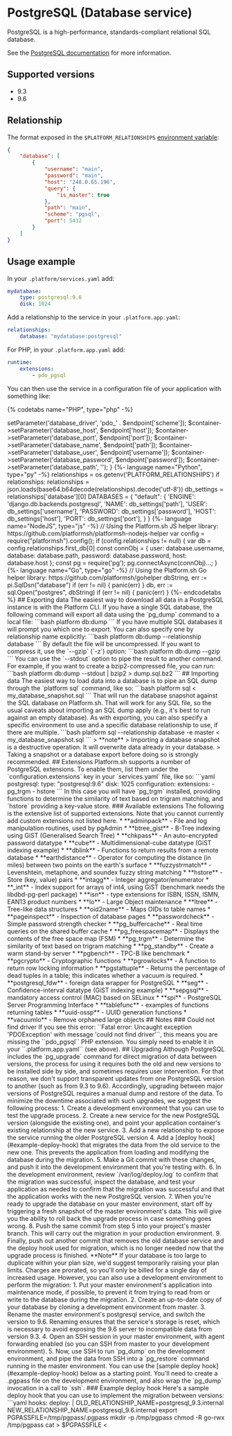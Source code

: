 # PostgreSQL (Database service)

PostgreSQL is a high-performance, standards-compliant relational SQL database.

See the [PostgreSQL documentation](https://www.postgresql.org/docs/9.6/static/index.html) for more information.

## Supported versions

* 9.3
* 9.6

## Relationship

The format exposed in the ``$PLATFORM_RELATIONSHIPS`` [environment variable](/development/variables.md#platformsh-provided-variables):

```json
{
    "database": [
        {
            "username": "main",
            "password": "main",
            "host": "248.0.65.196",
            "query": {
                "is_master": true
            },
            "path": "main",
            "scheme": "pgsql",
            "port": 5432
        }
    ]
}
```

## Usage example

In your `.platform/services.yaml` add:

```yaml
mydatabase:
    type: postgresql:9.6
    disk: 1024
```

Add a relationship to the service in your ``.platform.app.yaml``:

```yaml
relationships:
    database: "mydatabase:postgresql"
```

For PHP, in your `.platform.app.yaml` add:

```yaml
runtime:
    extensions:
        - pdo_pgsql
```

You can then use the service in a configuration file of your application with something like:



{% codetabs name="PHP", type="php" -%}
<?php
$relationships = getenv("PLATFORM_RELATIONSHIPS");
if (!$relationships) {
  return;
}

$relationships = json_decode(base64_decode($relationships), TRUE);

foreach ($relationships['database'] as $endpoint) {
  if (empty($endpoint['query']['is_master'])) {
    continue;
  }
  $container->setParameter('database_driver', 'pdo_' . $endpoint['scheme']);
  $container->setParameter('database_host', $endpoint['host']);
  $container->setParameter('database_port', $endpoint['port']);
  $container->setParameter('database_name', $endpoint['path']);
  $container->setParameter('database_user', $endpoint['username']);
  $container->setParameter('database_password', $endpoint['password']);
  $container->setParameter('database_path', '');
}
{%- language name="Python", type="py" -%}
relationships = os.getenv('PLATFORM_RELATIONSHIPS')
if relationships:
    relationships = json.loads(base64.b64decode(relationships).decode('utf-8'))
    db_settings = relationships['database'][0]
    DATABASES = {
        "default": {
            'ENGINE': 'django.db.backends.postgresql',
            'NAME': db_settings['path'],
            'USER': db_settings['username'],
            'PASSWORD': db_settings['password'],
            'HOST': db_settings['host'],
            'PORT': db_settings['port'],
        }
    }
{%- language name="NodeJS", type="js" -%}
// Using the Platform.sh JS helper library: https://github.com/platformsh/platformsh-nodejs-helper

var config = require("platformsh").config();

if (config.relationships != null) {
  var db = config.relationships.first_db[0]

  const connObj = {
      user: database.username,
      database: database.path,
      password: database.password,
      host: database.host
  };

  const pg = require('pg');

  pg.connectAsync(connObj)...;
}

{%- language name="Go", type="go" -%}
// Using the Platform.sh Go helper library: https://github.com/platformsh/gohelper

dbString, err := pi.SqlDsn("database")
if (err != nil) {
  panic(err)
}

db, err := sql.Open("postgres", dbString)
if (err != nil) {
  panic(err)
}
{%- endcodetabs %}

## Exporting data

The easiest way to download all data in a PostgreSQL instance is with the Platform CLI.  If you have a single SQL database, the following command will export all data using the `pg_dump` command to a local file:

```bash
platform db:dump
```

If you have multiple SQL databases it will prompt you which one to export. You can also specify one by relationship name explicitly:

```bash
platform db:dump --relationship database
```

By default the file will be uncompressed. If you want to compress it, use the `--gzip` (`-z`) option:

```bash
platform db:dump --gzip
```

You can use the `--stdout` option to pipe the result to another command. For example, if you want to create a bzip2-compressed file, you can run:

```bash
platform db:dump --stdout | bzip2 > dump.sql.bz2
```

## Importing data

The easiest way to load data into a database is to pipe an SQL dump through the `platform sql` command, like so:

```bash
platform sql < my_database_snapshot.sql
```

That will run the database snapshot against the SQL database on Platform.sh.  That will work for any SQL file, so the usual caveats about importing an SQL dump apply (e.g., it's best to run against an empty database).  As with exporting, you can also specify a specific environment to use and a specific database relationship to use, if there are multiple.

```bash
platform sql --relationship database -e master < my_database_snapshot.sql
```

> **note**
> Importing a database snapshot is a destructive operation. It will overwrite data already in your database.
> Taking a snapshot or a database export before doing so is strongly recommended.

## Extensions

Platform.sh supports a number of PostgreSQL extensions.  To enable them, list them under the `configuration.extensions` key in your `services.yaml` file, like so:

```yaml
postgresql:
    type: "postgresql:9.6"
    disk: 1025
    configuration:
        extensions:
            - pg_trgm
            - hstore
```

In this case you will have `pg_trgm` installed, providing functions to determine the similarity of text based on trigram matching, and `hstore` providing a key-value store.

### Available extensions

The following is the extensive list of supported extensions. Note that you cannot currently add custom 
extensions not listed here.

* **adminpack**       - File and log manipulation routines, used by pgAdmin
* **btree_gist**      - B-Tree indexing using GiST (Generalised Search Tree)
* **chkpass**         - An auto-encrypted password datatype
* **cube**            - Multidimensional-cube datatype (GiST indexing example)
* **dblink**          - Functions to return results from a remote database
* **earthdistance**   - Operator for computing the distance (in miles) between two points on the earth's surface
* **fuzzystrmatch**   - Levenshtein, metaphone, and soundex fuzzy string matching
* **hstore**          - Store (key, value) pairs
* **intagg**          - Integer aggregator/enumerator
* **_int**            - Index support for arrays of int4, using GiST (benchmark needs the libdbd-pg-perl package)
* **isn**             - type extensions for ISBN, ISSN, ISMN, EAN13 product numbers
* **lo**              - Large Object maintenance
* **ltree**           - Tree-like data structures
* **oid2name**        - Maps OIDs to table names
* **pageinspect**     - Inspection of database pages
* **passwordcheck**   - Simple password strength checker
* **pg_buffercache**  - Real time queries on the shared buffer cache
* **pg_freespacemap** - Displays the contents of the free space map (FSM)
* **pg_trgm**         - Determine the similarity of text based on trigram matching
* **pg_standby**      - Create a warm stand-by server
* **pgbench**         - TPC-B like benchmark
* **pgcrypto**        - Cryptographic functions
* **pgrowlocks**      - A function to return row locking information
* **pgstattuple**     - Returns the percentage of dead tuples in a table; this indicates whether a vacuum is required.
* **postgresql_fdw**  - foreign data wrapper for PostgreSQL
* **seg**             - Confidence-interval datatype (GiST indexing example)
* **sepgsql**         - mandatory access control (MAC) based on SELinux
* **spi**             - PostgreSQL Server Programming Interface
* **tablefunc**       - examples of functions returning tables
* **uuid-ossp**       - UUID generation functions
* **vacuumlo**        - Remove orphaned large objects


## Notes

### Could not find driver

If you see this error: ``Fatal error: Uncaught exception 'PDOException' with message 'could not find driver'``,
this means you are missing the ``pdo_pgsql`` PHP extension. You simply need to enable it in your ``.platform.app.yaml``
(see above).

## Upgrading

Although PostgreSQL includes the `pg_upgrade` command for direct migration of data between versions, the process for using it requires both the old and new versions to be installed side by side, and sometimes requires user intervention. For that reason, we don't support transparent updates from one PostgreSQL version to another (such as from 9.3 to 9.6). Accordingly, upgrading between major versions of PostgreSQL requires a manual dump and restore of the data.

To minimize the downtime associated with such upgrades, we suggest the following process:

1. Create a development environment that you can use to test the upgrade process.
2. Create a new service for the new PostgreSQL version (alongside the existing one), and point your application container's existing relationship at the new service.
3. Add a new relationship to expose the service running the older PostgreSQL version
4. Add a [deploy hook](#example-deploy-hook) that migrates the data from the old service to the new one. This prevents the application from loading and modifying the database during the migration.
5. Make a Git commit with these changes, and push it into the development environment that you're testing with.
6. In the development environment, review `/var/log/deploy.log` to confirm that the migration was successful, inspect the database, and test your application as needed to confirm that the migration was successful and that the application works with the new PostgreSQL version.
7. When you're ready to upgrade the database on your master environment, start off by triggering a fresh snapshot of the master environment's data. This will give you the ability to roll back the upgrade process in case something goes wrong.
8. Push the same commit from step 5 into your project's master branch. This will carry out the migration in your production environment.
9. Finally, push out another commit that removes the old database service and the deploy hook used for migration, which is no longer needed now that the upgrade process is finished.

**Note**
If your database is too large to duplicate within your plan size, we'd suggest temporarily raising your plan limits. Charges are prorated, so you'll only be billed for a single day of increased usage. However, you can also use a development environment to perform the migration:
1. Put your master environment's application into maintenance mode, if possible, to prevent it from trying to read from or write to the database during the migration.
2. Create an up-to-date copy of your database by cloning a development environment from master.
3. Rename the master environment's postgresql service, and switch the version to 9.6. Renaming ensures that the service's storage is reset, which is necessary to avoid exposing the 9.6 server to incompatible data from version 9.3.
4. Open an SSH session in your master environment, with agent forwarding enabled (so you can SSH from master to your development environment).
5. Now, use SSH to run `pg_dump` on the development environment, and pipe the data from SSH into a `pg_restore` command running in the master environment. You can use the [sample deploy hook](#example-deploy-hook) below as a starting point. You'll need to create a .pgpass file on the development environment, and also wrap the `pg_dump` invocation in a call to `ssh`.

### Example deploy hook

Here's a sample deploy hook that you can use to implement the migration between versions:

```yaml
hooks:
    deploy: |
        OLD_RELATIONSHIP_NAME=postgresql_9.3.internal
        NEW_RELATIONSHIP_NAME=postgresql_9.6.internal
        export PGPASSFILE=/tmp/pgpass/.pgpass
        mkdir -p /tmp/pgpass
        chmod -R go-rwx /tmp/pgpass
        cat > $PGPASSFILE <<EOF
        $OLD_RELATIONSHIP_NAME:5432:main:main:main
        $NEW_RELATIONSHIP_NAME:5432:main:main:main
        EOF
        chmod go-rwx $PGPASSFILE

        pg_dump \
            --format custom \
            --host=$OLD_RELATIONSHIP_NAME \
            --port=5432 \
            --dbname=main \
            --username=main \
            --no-password \
        | pg_restore \
            --format custom \
            --no-owner \
            --no-privileges \
            --host=$NEW_RELATIONSHIP_NAME \
            --port=5432 \
            --dbname=main \
            --username=main \
            --no-password

        rm -r /tmp/pgpass
```
